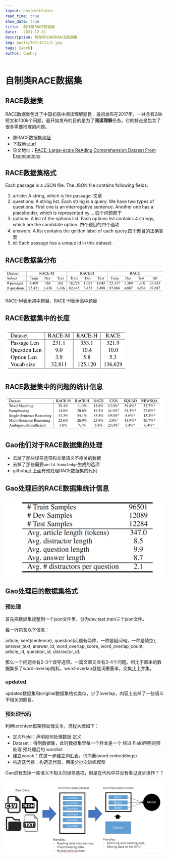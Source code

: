 ```yaml
---
layout: postwithlatex
read_time: true
show_date: true
title:  制作类RACE数据集
date:   2021-12-21  
description: 帮助学长制作RACE数据集
img: posts/20211221/2.jpg 
tags: [work]
author: Quehry
---
```


# 自制类RACE数据集
## RACE数据集
RACE数据集包含了中国初高中阅读理解题目，最初发布在2017年，一共含有28k短文和100k个问题，最开始发布的目的是为了**阅读理解**任务。它的特点是包含了很多需要推理的问题。

- 原RACE数据集[地址](http://www.cs.cmu.edu/~glai1/data/race/)
- 下载地址[url](http://www.cs.cmu.edu/~glai1/data/race/RACE.tar.gz)
- 论文地址：[RACE: Large-scale ReAding Comprehension Dataset From Examinations](https://arxiv.org/abs/1704.04683)

## RACE数据集格式
Each passage is a JSON file. The JSON file contains following fields:

1. article: A string, which is the passage. 文章
2. questions: A string list. Each string is a query. We have two types of questions. First one is an interrogative sentence. Another one has a placeholder, which is represented by _. 四个问题题干
3. options: A list of the options list. Each options list contains 4 strings, which are the candidate option. 四个题目的四个选项
4. answers: A list contains the golden label of each query.四个题目的正确答案
5. id: Each passage has a unique id in this dataset.

## RACE数据集分布

<img src='../assets/img/posts/20211221/3.jpg'>

RACE-M表示初中题目，RACE-H表示高中题目

## RACE数据集中的长度

<img src='../assets/img/posts/20211221/4.jpg'>

## RACE数据集中的问题的统计信息

<img src='../assets/img/posts/20211221/5.jpg'>

## Gao他们对于RACE数据集的处理
- 去掉了那些误导选项和文章语义不相关的数据
- 去掉了那些需要```world knowledge```生成的选项
- github[url](https://github.com/Yifan-Gao/Distractor-Generation-RACE),上面有预处理RACE数据集的代码

## Gao处理后的RACE数据集统计信息

<img src='../assets/img/posts/20211221/7.jpg'>

## Gao处理后的数据集格式

### 预处理

首先把数据集规整到一个json文件里，分为dev,test,train三个json文件。

每一行包含以下信息：

article, sent(sentence), question(问题有两种，一种是疑问句，一种是填空), answer_text, answer, id, word_overlap_score, word_overlap_count, article_id, question_id, distractor_id.

那么一个问题会有2-3个误导选项，一篇文章又会有3-4个问题。相比于原本的数据集多了word-overlap指标，word-overlap就是词重叠率，交集比上并集。

### updated
updated数据集和original数据集格式类似，少了overlap，内容上去掉了一些语义不相关的题目。

### 预处理代码
利用torchtext框架预处理文本，流程大概如下：
- 定义Field：声明如何处理数据 定义
- Dataset：得到数据集，此时数据集里每一个样本是一个 经过 Field声明的预处理 预处理后的 wordlist
- 建立vocab：在这一步建立词汇表，词向量(word embeddings)
- 构造迭代器：构造迭代器，用来分批次训练模型

Gao说有去掉一些语义不相关的误导选项，但是在代码中并没有看见这步操作？？

<img src='../assets/img/posts/20211221/8.jpg'>